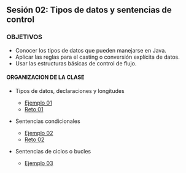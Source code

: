 
## Sesión 02: Tipos de datos y sentencias de control

### OBJETIVOS 

- Conocer los tipos de datos que pueden manejarse en Java.
- Aplicar las reglas para el casting o conversión explícita de datos.
- Usar las estructuras básicas de control de flujo.

#### ORGANIZACION DE LA CLASE 

- Tipos de datos, declaraciones y longitudes
	- [Ejemplo 01](Ejemplo-01)
	- [Reto 01](Reto-01)


- Sentencias condicionales
	- [Ejemplo 02](Ejemplo-02)
	- [Reto 02](Reto-02)
	
	
- Sentencias de ciclos o bucles
	- [Ejemplo 03](Ejemplo-03)
